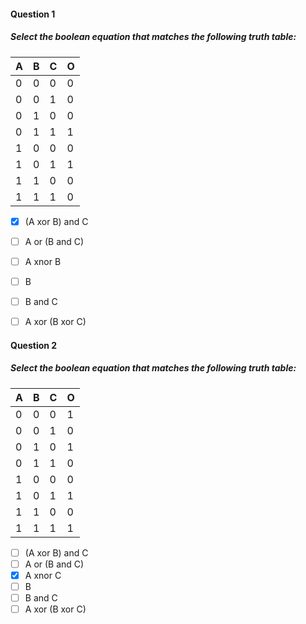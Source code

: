 #### Question 1 
##### Select the boolean equation that matches the following truth table:

| A | B | C | O |
| - | - | - | - |
| 0 | 0 | 0 | 0 |
| 0 | 0 | 1 | 0 |
| 0 | 1 | 0 | 0 |
| 0 | 1 | 1 | 1 |
| 1 | 0 | 0 | 0 |
| 1 | 0 | 1 | 1 |
| 1 | 1 | 0 | 0 |
| 1 | 1 | 1 | 0 |

- [x] (A xor B) and C
- [ ] A or (B and C)
- [ ] A xnor B
- [ ] B
- [ ] B and C
- [ ] A xor (B xor C)


#### Question 2
##### Select the boolean equation that matches the following truth table:

| A | B | C | O |
| - | - | - | - |
| 0 | 0 | 0 | 1 |
| 0 | 0 | 1 | 0 |
| 0 | 1 | 0 | 1 |
| 0 | 1 | 1 | 0 |
| 1 | 0 | 0 | 0 |
| 1 | 0 | 1 | 1 |
| 1 | 1 | 0 | 0 |
| 1 | 1 | 1 | 1 |

- [ ] (A xor B) and C
- [ ] A or (B and C)
- [x] A xnor C
- [ ] B
- [ ] B and C
- [ ] A xor (B xor C)

